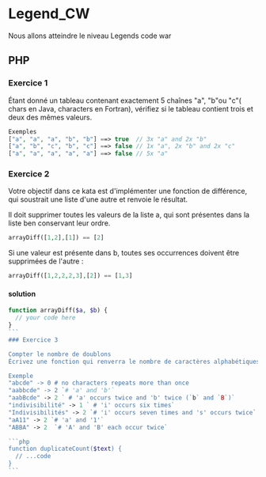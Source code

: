 # Legend_CW
Nous allons atteindre le niveau Legends  code war

## PHP

### Exercice 1
Étant donné un tableau contenant exactement 5 chaînes "a", "b"ou "c"( chars en Java, characters en Fortran), vérifiez si le tableau contient trois et deux des mêmes valeurs.

```php
Exemples
["a", "a", "a", "b", "b"] ==> true  // 3x "a" and 2x "b"
["a", "b", "c", "b", "c"] ==> false // 1x "a", 2x "b" and 2x "c"
["a", "a", "a", "a", "a"] ==> false // 5x "a"
```

### Exercice 2
Votre objectif dans ce kata est d'implémenter une fonction de différence, qui soustrait une liste d'une autre et renvoie le résultat.

Il doit supprimer toutes les valeurs de la liste a, qui sont présentes dans la liste ben conservant leur ordre.

```php
arrayDiff([1,2],[1]) == [2]
```
Si une valeur est présente dans b, toutes ses occurrences doivent être supprimées de l'autre :

```php
arrayDiff([1,2,2,2,3],[2]) == [1,3]
```
#### solution
````php
function arrayDiff($a, $b) {
  // your code here
}
```
### Exercice 3

Compter le nombre de doublons
Écrivez une fonction qui renverra le nombre de caractères alphabétiques distincts, insensibles à la casse, et de chiffres numériques qui apparaissent plusieurs fois dans la chaîne d'entrée. On peut supposer que la chaîne d'entrée contient uniquement des lettres (majuscules et minuscules) et des chiffres numériques.

Exemple
"abcde" -> 0 # no characters repeats more than once
"aabbcde" -> 2 `# 'a' and 'b'`
"aabBcde" -> 2 ` # 'a' occurs twice and 'b' twice (`b` and `B`)`
"indivisibilité" -> 1 ` # 'i' occurs six times`
"Indivisibilités" -> 2 `# 'i' occurs seven times and 's' occurs twice`
"aA11" -> 2 `# 'a' and '1'`
"ABBA" -> 2  `# 'A' and 'B' each occur twice`

```php
function duplicateCount($text) {
  // ...code
}
```
